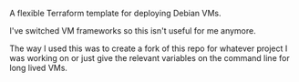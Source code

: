 A flexible Terraform template for deploying Debian VMs.

I've switched VM frameworks so this isn't useful for me anymore.

The way I used this was to create a fork of this repo for whatever project I was working on or just give the relevant variables on the command line for long lived VMs.
